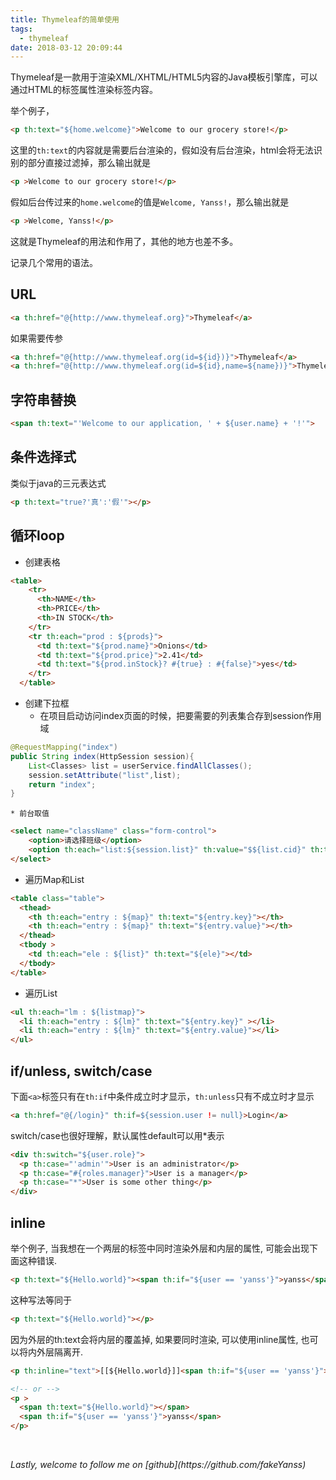 ```yaml
---
title: Thymeleaf的简单使用
tags:
  - thymeleaf
date: 2018-03-12 20:09:44
---
```

Thymeleaf是一款用于渲染XML/XHTML/HTML5内容的Java模板引擎库，可以通过HTML的标签属性渲染标签内容。
<!--more-->

举个例子，
```html
<p th:text="${home.welcome}">Welcome to our grocery store!</p>
```
这里的`th:text`的内容就是需要后台渲染的，假如没有后台渲染，html会将无法识别的部分直接过滤掉，那么输出就是
```html
<p >Welcome to our grocery store!</p>
```
假如后台传过来的`home.welcome`的值是`Welcome, Yanss!`，那么输出就是
```html
<p >Welcome, Yanss!</p>
```
这就是Thymeleaf的用法和作用了，其他的地方也差不多。

记录几个常用的语法。

## URL
```html
<a th:href="@{http://www.thymeleaf.org}">Thymeleaf</a>
```
如果需要传参
```html
<a th:href="@{http://www.thymeleaf.org(id=${id})}">Thymeleaf</a>
<a th:href="@{http://www.thymeleaf.org(id=${id},name=${name})}">Thymeleaf</a>
```

## 字符串替换
```html
<span th:text="'Welcome to our application, ' + ${user.name} + '!'">
```

## 条件选择式
类似于java的三元表达式
```html
<p th:text="true?'真':'假'"></p>
```

## 循环loop
* 创建表格
```html
<table>
    <tr>
      <th>NAME</th>
      <th>PRICE</th>
      <th>IN STOCK</th>
    </tr>
    <tr th:each="prod : ${prods}">
      <td th:text="${prod.name}">Onions</td>
      <td th:text="${prod.price}">2.41</td>
      <td th:text="${prod.inStock}? #{true} : #{false}">yes</td>
    </tr>
  </table>
```

* 创建下拉框
    * 在项目启动访问index页面的时候，把要需要的列表集合存到session作用域
```java
@RequestMapping("index")
public String index(HttpSession session){
    List<Classes> list = userService.findAllClasses();
    session.setAttribute("list",list);
    return "index";
}
```

    * 前台取值
```html
<select name="className" class="form-control">
    <option>请选择班级</option>
    <option th:each="list:${session.list}" th:value="$${list.cid}" th:text="${list.cname}"></option>
</select>
```

* 遍历Map和List
```html
<table class="table">  
  <thead>  
    <th th:each="entry : ${map}" th:text="${entry.key}"></th>  
    <th th:each="entry : ${map}" th:text="${entry.value}"></th>  
  </thead>  
  <tbody >  
    <td th:each="ele : ${list}" th:text="${ele}"></td>  
  </tbody>  
</table>  
```

* 遍历List<Map>
```html
<ul th:each="lm : ${listmap}">  
  <li th:each="entry : ${lm}" th:text="${entry.key}" ></li>  
  <li th:each="entry : ${lm}" th:text="${entry.value}"></li>  
</ul>  
```

## if/unless, switch/case
下面`<a>`标签只有在`th:if`中条件成立时才显示，`th:unless`只有不成立时才显示
```html
<a th:href="@{/login}" th:if=${session.user != null}>Login</a>
```

switch/case也很好理解，默认属性default可以用*表示
```html
<div th:switch="${user.role}">
  <p th:case="'admin'">User is an administrator</p>
  <p th:case="#{roles.manager}">User is a manager</p>
  <p th:case="*">User is some other thing</p>
</div>
```

## inline
举个例子, 当我想在一个两层的标签中同时渲染外层和内层的属性, 可能会出现下面这种错误.
```html
<p th:text="${Hello.world}"><span th:if="${user == 'yanss'}">yanss</span></p>
```

这种写法等同于
```html
<p th:text="${Hello.world}"></p>
```

因为外层的th:text会将内层的覆盖掉, 如果要同时渲染, 可以使用inline属性, 也可以将内外层隔离开.
```html
<p th:inline="text">[[${Hello.world}]]<span th:if="${user == 'yanss'}">yanss</span></p>

<!-- or -->
<p >
  <span th:text="${Hello.world}"></span>
  <span th:if="${user == 'yanss'}">yanss</span>
</p>
```


<br>
<p id="div-border-top-red"><i>Lastly, welcome to follow me on [github](https://github.com/fakeYanss)</i></p>

